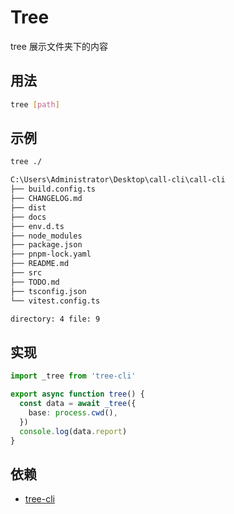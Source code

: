 # Tree

tree 展示文件夹下的内容

## 用法

```sh
tree [path]
```

## 示例

```sh
tree ./

C:\Users\Administrator\Desktop\call-cli\call-cli
├── build.config.ts
├── CHANGELOG.md
├── dist
├── docs
├── env.d.ts
├── node_modules
├── package.json
├── pnpm-lock.yaml
├── README.md
├── src
├── TODO.md
├── tsconfig.json
└── vitest.config.ts

directory: 4 file: 9
```

## 实现

```ts
import _tree from 'tree-cli'

export async function tree() {
  const data = await _tree({
    base: process.cwd(),
  })
  console.log(data.report)
}
```

## 依赖

- [tree-cli]()
